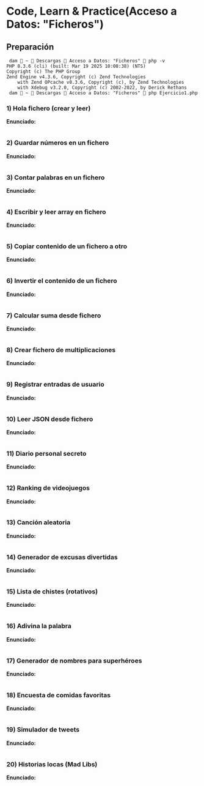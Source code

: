 # Code, Learn & Practice(Acceso a Datos: "Ficheros")
## Preparación
```
 dam  ~  Descargas  Acceso a Datos: "Ficheros"  php -v
PHP 8.3.6 (cli) (built: Mar 19 2025 10:08:38) (NTS)
Copyright (c) The PHP Group
Zend Engine v4.3.6, Copyright (c) Zend Technologies
    with Zend OPcache v8.3.6, Copyright (c), by Zend Technologies
    with Xdebug v3.2.0, Copyright (c) 2002-2022, by Derick Rethans
 dam  ~  Descargas  Acceso a Datos: "Ficheros"  php Ejercicio1.php 
```
### 1) Hola fichero (crear y leer)
**Enunciado:**
```

```
### 2) Guardar números en un fichero
**Enunciado:**
```

```
### 3) Contar palabras en un fichero
**Enunciado:**
```

```
### 4) Escribir y leer array en fichero
**Enunciado:**
```

```
### 5) Copiar contenido de un fichero a otro
**Enunciado:**
```

```
### 6) Invertir el contenido de un fichero
**Enunciado:**
```

```
### 7) Calcular suma desde fichero
**Enunciado:**
```

```
### 8) Crear fichero de multiplicaciones
**Enunciado:**
```

```
### 9) Registrar entradas de usuario
**Enunciado:**
```

```
### 10) Leer JSON desde fichero
**Enunciado:**
```

```
### 11) Diario personal secreto
**Enunciado:**
```

```
### 12) Ranking de videojuegos
**Enunciado:**
```

```
### 13) Canción aleatoria
**Enunciado:**
```

```
### 14) Generador de excusas divertidas
**Enunciado:**
```

```
### 15) Lista de chistes (rotativos)
**Enunciado:**
```

```
### 16) Adivina la palabra
**Enunciado:**
```

```
### 17) Generador de nombres para superhéroes
**Enunciado:**
```

```
### 18) Encuesta de comidas favoritas
**Enunciado:**
```

```
### 19) Simulador de tweets
**Enunciado:**
```

```
### 20) Historias locas (Mad Libs)
**Enunciado:**
```

```
